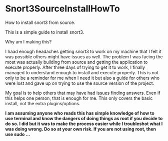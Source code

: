 # Snort3SourceInstallHowTo
How to install snort3 from source. 

This is a simple guide to install snort3.

Why am I making this?

I haad enough headaches getting snort3 to work on my machine that I felt it was possible others might have issues as well. The problem I was facing the most was actually building from source and getting the application to execute properly. After three days of trying to get it to work, I finally managed to understand enough to install and execute properly. This is not only to be a reminder for me when I need it but also a guide for others who were lost and gave up on trying to use the source version of the project. 

My goal is to help others that may have had issues finding answers. Even if this helps one person, that is enough for me. This only covers the basic install, not the extra plugins/options.

**I am assuming anyone who reads this has simple knowledge of how to use terminal and know the dangers of doing things as root if you decide to do so. I did but it was to make the process easier while I troubleshot what I was doing wrong. Do so at your own risk. If you are not using root, then use sudo ...** 
